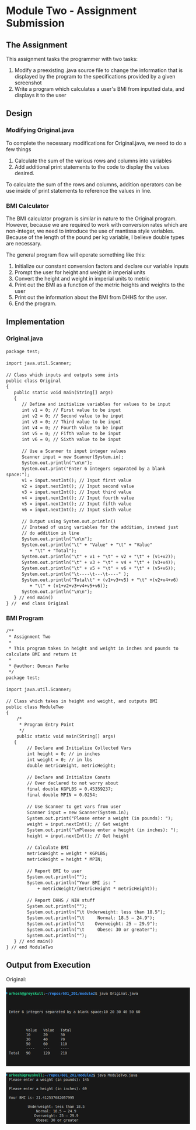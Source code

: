 # Module Two - Assignment Submission

## The Assignment

This assignment tasks the programmer with two tasks:

1. Modify a preexisting .java source file to change the information that is displayed by the program to the specifications provided by a given screenshot 
2. Write a program which calculates a user's BMI from inputted data, and displays it to the user

## Design

### Modifying Original.java

To complete the necessary modifications for Original.java, we need to do a few things

1. Calculate the sum of the various rows and columns into variables
2. Add additional print statements to the code to display the values desired.

To calculate the sum of the rows and columns, addition operators can be use inside of print statements to reference the values in line.

### BMI Calculator

The BMI calculator program is similar in nature to the Original program. However, because we are required to work with conversion rates which are
non-integer, we need to introduce the use of mantissa style variables. Because of the length of the pound per kg variable, I believe double types
are necessary.

The general program flow will operate something like this:

1. Initialize our constant conversion factors and declare our variable inputs
2. Prompt the user for height and weight in imperial units
3. Convert the height and weight in imperial units to metric
4. Print out the BMI as a function of the metric heights and weights to the user
5. Print out the information about the BMI from DHHS for the user. 
6. End the program.

## Implementation

### Original.java

```
package test;

import java.util.Scanner;

// Class which inputs and outputs some ints
public class Original
{
   public static void main(String[] args)
   {
      // Define and initialize variables for values to be input
      int v1 = 0; // First value to be input
      int v2 = 0; // Second value to be input
      int v3 = 0; // Third value to be input
      int v4 = 0; // Fourth value to be input
      int v5 = 0; // Fifth value to be input
      int v6 = 0; // Sixth value to be input

      // Use a Scanner to input integer values
      Scanner input = new Scanner(System.in);
      System.out.println("\n\n");
      System.out.print("Enter 6 integers separated by a blank space:");
      v1 = input.nextInt(); // Input first value
      v2 = input.nextInt(); // Input second value
      v3 = input.nextInt(); // Input third value
      v4 = input.nextInt(); // Input fourth value
      v5 = input.nextInt(); // Input fifth value
      v6 = input.nextInt(); // Input sixth value

      // Output using System.out.println()
      // Instead of using variables for the addition, instead just 
      // do addition in line
      System.out.println("\n\n");
      System.out.println("\t" + "Value" + "\t" + "Value" 
         + "\t" + "Total");
      System.out.println("\t" + v1 + "\t" + v2 + "\t" + (v1+v2));
      System.out.println("\t" + v3 + "\t" + v4 + "\t" + (v3+v4));
      System.out.println("\t" + v5 + "\t" + v6 + "\t" + (v5+v6));
      System.out.println("\t----\t---\t----" ); 
      System.out.println("Total\t" + (v1+v3+v5) + "\t" +(v2+v4+v6) 
         + "\t" + (v1+v2+v3+v4+v5+v6));
      System.out.println("\n\n");
   } // end main()
} //  end class Original
```

### BMI Program

```
/** 
 * Assignment Two
 * 
 * This program takes in height and weight in inches and pounds to calculate BMI and return it
 * 
 * @author: Duncan Parke
 */
package test;

import java.util.Scanner;

// Class which takes in height and weight, and outputs BMI 
public class ModuleTwo 
{ 
    /*
     * Program Entry Point
     */
    public static void main(String[] args)
   {
        // Declare and Initialize Collected Vars
        int height = 0; // in inches
        int weight = 0; // in lbs 
        double metricWeight, metricHeight;
        
        // Declare and Initialize Consts
        // Over declared to not worry about 
        final double KGPLBS = 0.45359237; 
        final double MPIN = 0.0254; 
 
        // Use Scanner to get vars from user
        Scanner input = new Scanner(System.in); 
        System.out.print("Please enter a weight (in pounds): ");
        weight = input.nextInt(); // Get weight 
        System.out.print("\nPlease enter a height (in inches): "); 
        height = input.nextInt(); // Get height 

        // Calculate BMI 
        metricWeight = weight * KGPLBS; 
        metricHeight = height * MPIN; 

        // Report BMI to user 
        System.out.println(""); 
        System.out.println("Your BMI is: " 
            + metricWeight/(metricHeight * metricHeight)); 

        // Report DHHS / NIH stuff
        System.out.println("");
        System.out.println("\t Underweight: less than 18.5");
        System.out.println("\t     Normal: 18.5 – 24.9");
        System.out.println("\t    Overweight: 25 – 29.9");
        System.out.println("\t     Obese: 30 or greater");
        System.out.println(""); 
   } // end main()
} // end ModuleTwo
```

## Output from Execution

Original:

![Original.java](Original.png)

![ModuleTwo.java](BMI.png)